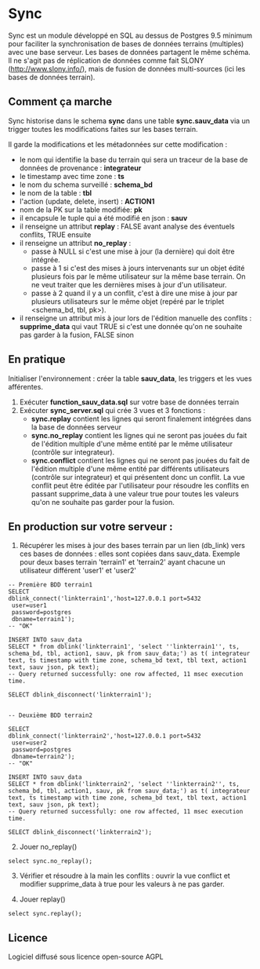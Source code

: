 # Sync

Sync est un module développé en SQL au dessus de Postgres 9.5 minimum pour faciliter la synchronisation de bases de données terrains (multiples) avec une base serveur. Les bases de données partagent le même schéma. 
Il ne s'agit pas de réplication de données comme fait SLONY (http://www.slony.info/), mais de fusion de données multi-sources (ici les bases de données terrain). 

## Comment ça marche

Sync historise dans le schema **sync** dans une table **sync.sauv_data** via un trigger toutes les modifications faites sur les bases terrain. 

Il garde la modifications et les métadonnées sur cette modification : 
- le nom qui identifie la base du terrain qui sera un traceur de la base de données de provenance : **integrateur**
- le timestamp avec time zone : **ts**
- le nom du schema surveillé : **schema_bd**
- le nom de la table : **tbl**
- l'action (update, delete, insert) : **ACTION1**
- nom de la PK sur la table modifiée: **pk**
- il encapsule le tuple qui a été modifié en json : **sauv**
- il renseigne un attribut **replay** : FALSE avant analyse des éventuels conflits, TRUE ensuite
- il renseigne un attribut **no_replay** :
    - passe à NULL si c'est une mise à jour (la dernière) qui doit être intégrée.
    - passe à 1 si c'est des mises à jours intervenants sur un objet édité plusieurs fois par le même utilisateur sur la même base terrain. On ne veut traiter que les dernières mises à jour d'un utilisateur.
    - passe à 2 quand il y a un conflit, c'est à dire une mise à jour par plusieurs utilisateurs sur le même objet (repéré par le triplet <schema_bd, tbl, pk>).
- il renseigne un attribut mis à jour lors de l'édition manuelle des conflits : **supprime_data** qui vaut TRUE si c'est une donnée qu'on ne souhaite pas garder à la fusion, FALSE sinon


## En pratique

Initialiser l'environnement : créer la table **sauv_data**, les triggers et les vues afférentes. 

1. Exécuter **function_sauv_data.sql** sur votre base de données terrain
2. Exécuter  **sync_server.sql** qui crée 3 vues et 3 fonctions :  
    - **sync.replay** contient les lignes qui seront finalement intégrées dans la base de données serveur
    - **sync.no_replay** contient les lignes qui ne seront pas jouées du fait de l'édition multiple d'une même entité par le même utilisateur (contrôle sur integrateur).
    - **sync.conflict** contient les lignes qui ne seront pas jouées du fait de l'édition multiple d'une même entité par différents utilisateurs (contrôle sur integrateur) et qui présentent donc un conflit. La vue conflit peut être éditée par l'utilisateur pour résoudre les conflits en passant supprime_data à une valeur true pour toutes les valeurs qu'on ne souhaite pas garder pour la fusion. 

## En production sur votre serveur : 

1. Récupérer les mises à jour des bases terrain par un lien (db_link) vers ces bases de données : elles sont copiées dans sauv_data.
Exemple pour deux bases terrain 'terrain1' et 'terrain2' ayant chacune un utilisateur différent 'user1' et 'user2'
``` 
-- Première BDD terrain1
SELECT
dblink_connect('linkterrain1','host=127.0.0.1 port=5432
 user=user1
 password=postgres
 dbname=terrain1');
-- "OK"

INSERT INTO sauv_data 
SELECT * from dblink('linkterrain1', 'select ''linkterrain1'', ts, schema_bd, tbl, action1, sauv, pk from sauv_data;') as t( integrateur text, ts timestamp with time zone, schema_bd text, tbl text, action1 text, sauv json, pk text);
-- Query returned successfully: one row affected, 11 msec execution time.

SELECT dblink_disconnect('linkterrain1');


-- Deuxième BDD terrain2

SELECT
dblink_connect('linkterrain2','host=127.0.0.1 port=5432
 user=user2
 password=postgres
 dbname=terrain2');
-- "OK"

INSERT INTO sauv_data 
SELECT * from dblink('linkterrain2', 'select ''linkterrain2'', ts, schema_bd, tbl, action1, sauv, pk from sauv_data;') as t( integrateur text, ts timestamp with time zone, schema_bd text, tbl text, action1 text, sauv json, pk text);
-- Query returned successfully: one row affected, 11 msec execution time.

SELECT dblink_disconnect('linkterrain2');

```

2. Jouer no_replay() 
``` 
select sync.no_replay();
```

3. Vérifier et résoudre à la main les conflits : ouvrir la vue conflict et modifier supprime_data à true pour les valeurs à ne pas garder.

4. Jouer replay()
``` 
select sync.replay();
```



## Licence

Logiciel diffusé sous licence open-source AGPL


